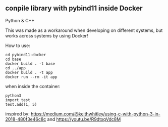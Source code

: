 ## conpile library with pybind11 inside Docker

Python & C++

This was made as a workaround when developing on different systems, but works across systems by using Docker!

How to use:
```
cd pybind11-docker
cd base
docker build . -t base
cd ../app
docker build . -t app
docker run --rm -it app
```
when inside the container:
```
python3
import test
test.add(1, 5)
```

inspired by: https://medium.com/@keithwhitley/using-c-with-python-3-in-2018-480f3e46c8c and https://youtu.be/R9dtxqVdc8M